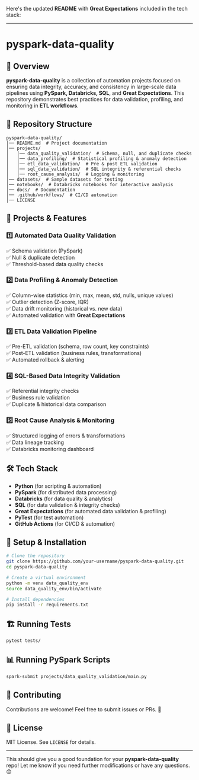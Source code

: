 Here's the updated **README** with **Great Expectations** included in the tech stack:

---

# **pyspark-data-quality**

## 📌 Overview
**pyspark-data-quality** is a collection of automation projects focused on ensuring data integrity, accuracy, and consistency in large-scale data pipelines using **PySpark, Databricks, SQL**, and **Great Expectations**. This repository demonstrates best practices for data validation, profiling, and monitoring in **ETL workflows**.

## 📂 Repository Structure
```
pyspark-data-quality/
│── README.md  # Project documentation
│── projects/
│   │── data_quality_validation/  # Schema, null, and duplicate checks
│   │── data_profiling/  # Statistical profiling & anomaly detection
│   │── etl_data_validation/  # Pre & post ETL validation
│   │── sql_data_validation/  # SQL integrity & referential checks
│   │── root_cause_analysis/  # Logging & monitoring
│── datasets/  # Sample datasets for testing
│── notebooks/  # Databricks notebooks for interactive analysis
│── docs/  # Documentation
│── .github/workflows/  # CI/CD automation
│── LICENSE
```

## 🚀 Projects & Features
### 1️⃣ **Automated Data Quality Validation**
✅ Schema validation (PySpark)  
✅ Null & duplicate detection  
✅ Threshold-based data quality checks  

### 2️⃣ **Data Profiling & Anomaly Detection**
✅ Column-wise statistics (min, max, mean, std, nulls, unique values)  
✅ Outlier detection (Z-score, IQR)  
✅ Data drift monitoring (historical vs. new data)  
✅ Automated validation with **Great Expectations**

### 3️⃣ **ETL Data Validation Pipeline**
✅ Pre-ETL validation (schema, row count, key constraints)  
✅ Post-ETL validation (business rules, transformations)  
✅ Automated rollback & alerting  

### 4️⃣ **SQL-Based Data Integrity Validation**
✅ Referential integrity checks  
✅ Business rule validation  
✅ Duplicate & historical data comparison  

### 5️⃣ **Root Cause Analysis & Monitoring**
✅ Structured logging of errors & transformations  
✅ Data lineage tracking  
✅ Databricks monitoring dashboard  

## 🛠️ Tech Stack
- **Python** (for scripting & automation)
- **PySpark** (for distributed data processing)
- **Databricks** (for data quality & analytics)
- **SQL** (for data validation & integrity checks)
- **Great Expectations** (for automated data validation & profiling)
- **PyTest** (for test automation)
- **GitHub Actions** (for CI/CD & automation)

## 🔧 Setup & Installation
```sh
# Clone the repository
git clone https://github.com/your-username/pyspark-data-quality.git
cd pyspark-data-quality

# Create a virtual environment
python -m venv data_quality_env
source data_quality_env/bin/activate

# Install dependencies
pip install -r requirements.txt
```

## 🏗️ Running Tests
```sh
pytest tests/
```

## 📊 Running PySpark Scripts
```sh
spark-submit projects/data_quality_validation/main.py
```

## 📢 Contributing
Contributions are welcome! Feel free to submit issues or PRs. 🙌

## 📜 License
MIT License. See `LICENSE` for details.

---

This should give you a good foundation for your **pyspark-data-quality** repo! Let me know if you need further modifications or have any questions. 😊